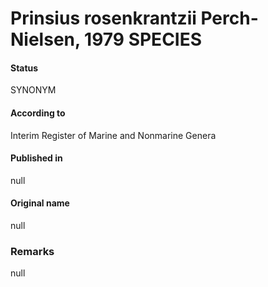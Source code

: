 Prinsius rosenkrantzii Perch-Nielsen, 1979 SPECIES
=======

#### Status
SYNONYM

#### According to
Interim Register of Marine and Nonmarine Genera

#### Published in
null

#### Original name
null

### Remarks
null